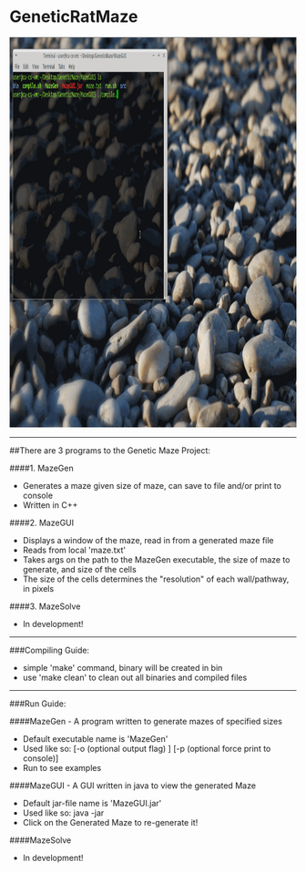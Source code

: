 # GeneticRatMaze
<img src="media/MazeGUI.gif" width="1000" height="686" />
<br />
<hr />

##There are 3 programs to the Genetic Maze Project:

####1. MazeGen
* Generates a maze given size of maze, can save to file and/or print to console
* Written in C++

####2. MazeGUI
* Displays a window of the maze, read in from a generated maze file
* Reads from local 'maze.txt'
* Takes args on the path to the MazeGen executable, the size of maze to generate, and size of the cells
* The size of the cells determines the "resolution" of each wall/pathway, in pixels

####3. MazeSolve
* In development!

---

###Compiling Guide:
 * simple 'make' command, binary will be created in bin
 * use 'make clean' to clean out all binaries and compiled files

---

###Run Guide:

####MazeGen - A program written to generate mazes of specified sizes
* Default executable name is 'MazeGen'
* Used like so: <executable> <size of maze> [-o (optional output flag) <output filename>] [-p (optional force print to console)]
* Run <executable> to see examples

####MazeGUI - A GUI written in java to view the generated Maze
* Default jar-file name is 'MazeGUI.jar'
* Used like so: java -jar <jarfile> <GenMaze executable> <Maze Size> <Maze Cell Size>
* Click on the Generated Maze to re-generate it!

####MazeSolve
* In development!


